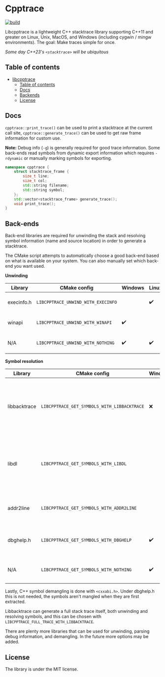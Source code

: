 # Cpptrace

[![build](https://github.com/jeremy-rifkin/cpptrace/actions/workflows/build.yml/badge.svg?branch=master)](https://github.com/jeremy-rifkin/cpptrace/actions/workflows/build.yml)

Libcpptrace is a lightweight C++ stacktrace library supporting C++11 and greater on Linux, Unix, MacOS, and Windows
(including cygwin / mingw environments). The goal: Make traces simple for once.

*Some day C++23's `<stacktrace>` will be ubiquitous*

## Table of contents

- [libcpptrace](#libcpptrace)
  - [Table of contents](#table-of-contents)
  - [Docs](#docs)
  - [Backends](#backends)
  - [License](#license)

## Docs

`cpptrace::print_trace()` can be used to print a stacktrace at the current call site, `cpptrace::generate_trace()` can
be used to get raw frame information for custom use.

**Note:** Debug info (`-g`) is generally required for good trace information. Some back-ends read symbols from dynamic
export information which requires `-rdynamic` or manually marking symbols for exporting.

```cpp
namespace cpptrace {
    struct stacktrace_frame {
        size_t line;
        size_t col;
        std::string filename;
        std::string symbol;
    };
    std::vector<stacktrace_frame> generate_trace();
    void print_trace();
}
```

## Back-ends

Back-end libraries are required for unwinding the stack and resolving symbol information (name and source location) in
order to generate a stacktrace.

The CMake script attempts to automatically choose a good back-end based on what is available on your system. You can
also manually set which back-end you want used.

**Unwinding**

| Library | CMake config | Windows | Linux | Info |
|---------|--------------|---------|-------|------|
| execinfo.h | `LIBCPPTRACE_UNWIND_WITH_EXECINFO` | | ✔️ | Frames are captured with `execinfo.h`'s `backtrace`, part of libc. |
| winapi | `LIBCPPTRACE_UNWIND_WITH_WINAPI` | ✔️ | | Frames are captured with `CaptureStackBackTrace`. |
| N/A | `LIBCPPTRACE_UNWIND_WITH_NOTHING` | ✔️ | ✔️ | Unwinding is not done, stack traces will be empty. |

**Symbol resolution**

| Library | CMake config | Windows | Linux | Info |
|---------|--------------|---------|-------|------|
| libbacktrace | `LIBCPPTRACE_GET_SYMBOLS_WITH_LIBBACKTRACE` | ❌ | ✔️ | Libbacktrace is already installed on most systems, or available through the compiler directly. |
| libdl | `LIBCPPTRACE_GET_SYMBOLS_WITH_LIBDL` |  | ✔️ | Libdl uses dynamic export information. Compiling with `-rdynamic` is often needed. |
| addr2line | `LIBCPPTRACE_GET_SYMBOLS_WITH_ADDR2LINE` | | ✔️ | Symbols are resolved by invoking `addr2line` via `fork()`. |
| dbghelp.h | `LIBCPPTRACE_GET_SYMBOLS_WITH_DBGHELP` | ✔️ | ❌ | Dbghelp.h allows access to symbols via debug info. |
| N/A | `LIBCPPTRACE_GET_SYMBOLS_WITH_NOTHING` | ✔️ | ✔️ | Don't attempt to resolve symbols. |

Lastly, C++ symbol demangling is done with `<cxxabi.h>`. Under dbghelp.h this is not needed, the symbols aren't mangled
when they are first extracted.

Libbacktrace can generate a full stack trace itself, both unwinding and resolving symbols, and this can be chosen with
`LIBCPPTRACE_FULL_TRACE_WITH_LIBBACKTRACE`.

There are plenty more libraries that can be used for unwinding, parsing debug information, and demangling. In the future
more options may be added.

## License

The library is under the MIT license.
